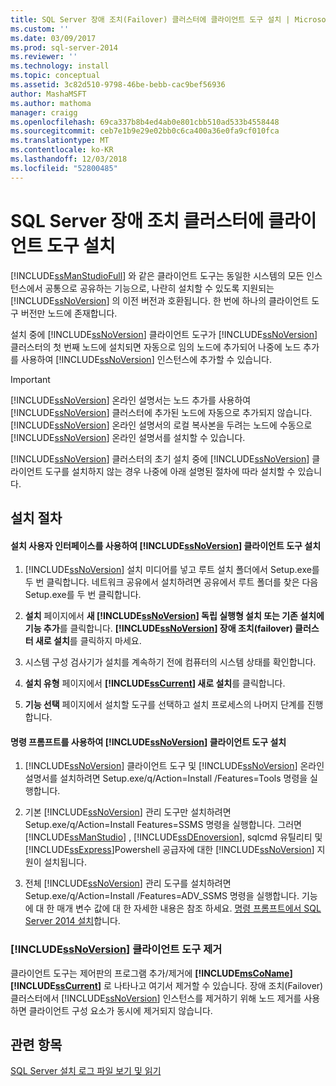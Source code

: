 ```yaml
---
title: SQL Server 장애 조치(Failover) 클러스터에 클라이언트 도구 설치 | Microsoft 문서
ms.custom: ''
ms.date: 03/09/2017
ms.prod: sql-server-2014
ms.reviewer: ''
ms.technology: install
ms.topic: conceptual
ms.assetid: 3c82d510-9798-46be-bebb-cac9bef56936
author: MashaMSFT
ms.author: mathoma
manager: craigg
ms.openlocfilehash: 69ca337b8b4ed4ab0e801cbb510ad533b4558448
ms.sourcegitcommit: ceb7e1b9e29e02bb0c6ca400a36e0fa9cf010fca
ms.translationtype: MT
ms.contentlocale: ko-KR
ms.lasthandoff: 12/03/2018
ms.locfileid: "52800485"
---
```

# <a name="install-client-tools-on-a-sql-server-failover-cluster"></a>SQL Server 장애 조치 클러스터에 클라이언트 도구 설치
  [!INCLUDE[ssManStudioFull](../../../includes/ssmanstudiofull-md.md)] 와 같은 클라이언트 도구는 동일한 시스템의 모든 인스턴스에서 공통으로 공유하는 기능으로, 나란히 설치할 수 있도록 지원되는 [!INCLUDE[ssNoVersion](../../../includes/ssnoversion-md.md)] 의 이전 버전과 호환됩니다. 한 번에 하나의 클라이언트 도구 버전만 노드에 존재합니다.  
  
 설치 중에 [!INCLUDE[ssNoVersion](../../../includes/ssnoversion-md.md)] 클라이언트 도구가 [!INCLUDE[ssNoVersion](../../../includes/ssnoversion-md.md)] 클러스터의 첫 번째 노드에 설치되면 자동으로 임의 노드에 추가되어 나중에 노드 추가를 사용하여 [!INCLUDE[ssNoVersion](../../../includes/ssnoversion-md.md)] 인스턴스에 추가할 수 있습니다.  
  
> [!IMPORTANT]  
>  [!INCLUDE[ssNoVersion](../../../includes/ssnoversion-md.md)] 온라인 설명서는 노드 추가를 사용하여 [!INCLUDE[ssNoVersion](../../../includes/ssnoversion-md.md)] 클러스터에 추가된 노드에 자동으로 추가되지 않습니다. [!INCLUDE[ssNoVersion](../../../includes/ssnoversion-md.md)] 온라인 설명서의 로컬 복사본을 두려는 노드에 수동으로 [!INCLUDE[ssNoVersion](../../../includes/ssnoversion-md.md)] 온라인 설명서를 설치할 수 있습니다.  
  
 [!INCLUDE[ssNoVersion](../../../includes/ssnoversion-md.md)] 클러스터의 초기 설치 중에 [!INCLUDE[ssNoVersion](../../../includes/ssnoversion-md.md)] 클라이언트 도구를 설치하지 않는 경우 나중에 아래 설명된 절차에 따라 설치할 수 있습니다.  
  
## <a name="installation-procedures"></a>설치 절차  
  
#### <a name="installing-includessnoversionincludesssnoversion-mdmd-client-tools-using-the-setup-user-interface"></a>설치 사용자 인터페이스를 사용하여 [!INCLUDE[ssNoVersion](../../../includes/ssnoversion-md.md)] 클라이언트 도구 설치  
  
1.  [!INCLUDE[ssNoVersion](../../../includes/ssnoversion-md.md)] 설치 미디어를 넣고 루트 설치 폴더에서 Setup.exe를 두 번 클릭합니다. 네트워크 공유에서 설치하려면 공유에서 루트 폴더를 찾은 다음 Setup.exe를 두 번 클릭합니다.  
  
2.  **설치** 페이지에서 **새 [!INCLUDE[ssNoVersion](../../../includes/ssnoversion-md.md)] 독립 실행형 설치 또는 기존 설치에 기능 추가**를 클릭합니다. **[!INCLUDE[ssNoVersion](../../../includes/ssnoversion-md.md)] 장애 조치(failover) 클러스터 새로 설치**를 클릭하지 마세요.  
  
3.  시스템 구성 검사기가 설치를 계속하기 전에 컴퓨터의 시스템 상태를 확인합니다.  
  
4.  **설치 유형** 페이지에서 **[!INCLUDE[ssCurrent](../../../includes/sscurrent-md.md)] 새로 설치**를 클릭합니다.  
  
5.  **기능 선택** 페이지에서 설치할 도구를 선택하고 설치 프로세스의 나머지 단계를 진행합니다.  
  
#### <a name="installing-includessnoversionincludesssnoversion-mdmd-client-tools-at-the-command-prompt"></a>명령 프롬프트를 사용하여 [!INCLUDE[ssNoVersion](../../../includes/ssnoversion-md.md)] 클라이언트 도구 설치  
  
1.  [!INCLUDE[ssNoVersion](../../../includes/ssnoversion-md.md)] 클라이언트 도구 및 [!INCLUDE[ssNoVersion](../../../includes/ssnoversion-md.md)] 온라인 설명서를 설치하려면 Setup.exe/q/Action=Install /Features=Tools 명령을 실행합니다.  
  
2.  기본 [!INCLUDE[ssNoVersion](../../../includes/ssnoversion-md.md)] 관리 도구만 설치하려면 Setup.exe/q/Action=Install Features=SSMS 명령을 실행합니다. 그러면 [!INCLUDE[ssManStudio](../../../includes/ssmanstudio-md.md)] , [!INCLUDE[ssDEnoversion](../../../includes/ssdenoversion-md.md)], sqlcmd 유틸리티 및 [!INCLUDE[ssExpress](../../../includes/ssexpress-md.md)]Powershell 공급자에 대한 [!INCLUDE[ssNoVersion](../../../includes/ssnoversion-md.md)] 지원이 설치됩니다.  
  
3.  전체 [!INCLUDE[ssNoVersion](../../../includes/ssnoversion-md.md)] 관리 도구를 설치하려면 Setup.exe/q/Action=Install /Features=ADV_SSMS 명령을 실행합니다. 기능에 대 한 매개 변수 값에 대 한 자세한 내용은 참조 하세요. [명령 프롬프트에서 SQL Server 2014 설치](../../../database-engine/install-windows/install-sql-server-from-the-command-prompt.md)합니다.  
  
### <a name="uninstalling-includessnoversionincludesssnoversion-mdmd-client-tools"></a>[!INCLUDE[ssNoVersion](../../../includes/ssnoversion-md.md)] 클라이언트 도구 제거  
 클라이언트 도구는 제어판의 프로그램 추가/제거에 **[!INCLUDE[msCoName](../../../includes/msconame-md.md)][!INCLUDE[ssCurrent](../../../includes/sscurrent-md.md)]** 로 나타나고 여기서 제거할 수 있습니다. 장애 조치(Failover) 클러스터에서 [!INCLUDE[ssNoVersion](../../../includes/ssnoversion-md.md)] 인스턴스를 제거하기 위해 노드 제거를 사용하면 클라이언트 구성 요소가 동시에 제거되지 않습니다.  
  
## <a name="see-also"></a>관련 항목  
 [SQL Server 설치 로그 파일 보기 및 읽기](../../../database-engine/install-windows/view-and-read-sql-server-setup-log-files.md)  
  
  
